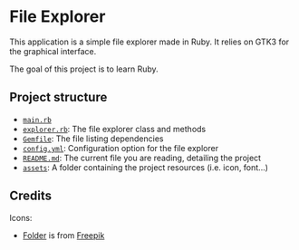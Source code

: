 # File Explorer

This application is a simple file explorer made in Ruby. It relies on GTK3 for the graphical interface.

The goal of this project is to learn Ruby.

## Project structure

- [`main.rb`](main.rb)
- [`explorer.rb`](explorer.rb): The file explorer class and methods
- [`Gemfile`](Gemfile): The file listing dependencies
- [`config.yml`](config.yml): Configuration option for the file explorer
- [`README.md`](README.md): The current file you are reading, detailing the project
- [`assets`](assets): A folder containing the project resources (i.e. icon, font...) 


## Credits

Icons:
- [Folder](assets/icons/folder-icon-128.png) is from [Freepik](https://www.flaticon.com/authors/freepik)